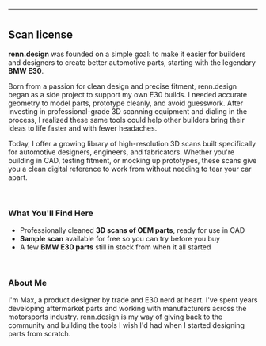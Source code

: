 
---
# 


  <h2>Scan license</h2>
  <p><strong>renn.design</strong> was founded on a simple goal: to make it easier for builders and designers to create better automotive parts, starting with the legendary <strong>BMW E30</strong>.</p>
  
  <p>Born from a passion for clean design and precise fitment, renn.design began as a side project to support my own E30 builds. I needed accurate geometry to model parts, prototype cleanly, and avoid guesswork. After investing in professional-grade 3D scanning equipment and dialing in the process, I realized these same tools could help other builders bring their ideas to life faster and with fewer headaches.</p>
  
  <p>Today, I offer a growing library of high-resolution 3D scans built specifically for automotive designers, engineers, and fabricators. Whether you're building in CAD, testing fitment, or mocking up prototypes, these scans give you a clean digital reference to work from without needing to tear your car apart.</p>

<br>

  <h3>What You'll Find Here</h3>
  <ul>
    <li>Professionally cleaned <strong>3D scans of OEM parts</strong>, ready for use in CAD</li>
    <li><strong>Sample scan</strong> available for free so you can try before you buy</li>
    <li>A few <strong>BMW E30 parts</strong> still in stock from when it all started</li>
  </ul>
  

<br>

  <h3>About Me</h3>
  <p>I'm Max, a product designer by trade and E30 nerd at heart. I've spent years developing aftermarket parts and working with manufacturers across the motorsports industry. renn.design is my way of giving back to the community and building the tools I wish I'd had when I started designing parts from scratch.</p>



